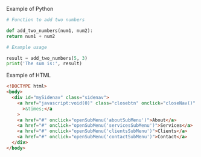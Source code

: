 Example of Python

```py title="add_numbers.py" linenums="1"
# Function to add two numbers

def add_two_numbers(num1, num2):
return num1 + num2

# Example usage

result = add_two_numbers(5, 3)
print('The sum is:', result)
```

Example of HTML

```html title="some_random_html_code.html" linenums="1" hl_lines="3-8"
<!DOCTYPE html>
<body>
  <div id="mySidenav" class="sidenav">
    <a href="javascript:void(0)" class="closebtn" onclick="closeNav()"
      >&times;</a
    >
    <a href="#" onclick="openSubMenu('aboutSubMenu')">About</a>
    <a href="#" onclick="openSubMenu('servicesSubMenu')">Services</a>
    <a href="#" onclick="openSubMenu('clientsSubMenu')">Clients</a>
    <a href="#" onclick="openSubMenu('contactSubMenu')">Contact</a>
  </div>
</body>
```
